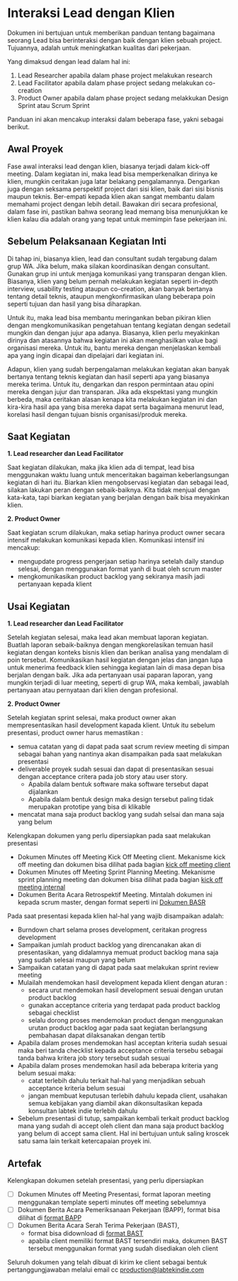 # Interaksi Lead dengan Klien

Dokumen ini bertujuan untuk memberikan panduan tentang bagaimana seorang Lead bisa berinteraksi 
dengan baik dengan klien sebuah project. Tujuannya, adalah untuk meningkatkan kualitas dari pekerjaan.

Yang dimaksud dengan lead dalam hal ini:

1. Lead Researcher apabila dalam phase project melakukan research
2. Lead Facilitator apabila dalam phase project sedang melakukan co-creation
3. Product Owner apabila dalam phase project sedang melakkukan Design Sprint atau Scrum Sprint

Panduan ini akan mencakup interaksi dalam beberapa fase, yakni sebagai berikut.

## Awal Proyek

Fase awal interaksi lead dengan klien, biasanya terjadi dalam kick-off meeting. Dalam kegiatan ini, 
maka lead bisa memperkenalkan dirinya ke klien, mungkin ceritakan juga latar belakang pengalamannya. 
Dengarkan juga dengan seksama perspektif project dari sisi klien, baik dari sisi bisnis maupun 
teknis. Ber-empati kepada klien akan sangat membantu dalam memahami project dengan lebih detail. 
Bawakan diri secara profesional, dalam fase ini, pastikan bahwa seorang lead memang bisa menunjukkan 
ke klien kalau dia adalah orang yang tepat untuk memimpin fase pekerjaan ini.

## Sebelum Pelaksanaan Kegiatan Inti

Di tahap ini, biasanya klien, lead dan consultant sudah tergabung dalam grup WA. Jika belum, maka 
silakan koordinasikan dengan  consultant. Gunakan grup ini untuk menjaga komunikasi yang transparan 
dengan klien. Biasanya, klien yang belum pernah melakukan kegiatan seperti in-depth interview, 
usability testing ataupun co-creation, akan banyak bertanya tentang detail teknis, ataupun 
mengkonfirmasikan ulang beberapa poin seperti tujuan dan hasil yang bisa diharapkan. 

Untuk itu, maka lead bisa membantu meringankan beban pikiran klien dengan mengkomunikasikan 
pengetahuan tentang kegiatan dengan sedetail mungkin dan dengan jujur apa adanya. Biasanya, 
klien perlu meyakinkan dirinya dan atasannya bahwa kegiatan ini akan menghasilkan value bagi 
organisasi mereka. Untuk itu, bantu mereka dengan menjelaskan kembali apa yang ingin dicapai 
dan dipelajari dari kegiatan ini. 

Adapun, klien yang sudah berpengalaman melakukan kegiatan akan banyak bertanya tentang teknis 
kegiatan dan hasil seperti apa yang biasanya mereka terima. Untuk itu, dengarkan dan respon 
permintaan atau opini mereka dengan jujur dan transparan. Jika ada ekspektasi yang mungkin berbeda, 
maka ceritakan alasan kenapa kita melakukan kegiatan ini dan kira-kira hasil apa yang bisa mereka 
dapat serta bagaimana menurut lead, korelasi hasil dengan tujuan bisnis organisasi/produk mereka.
 
## Saat Kegiatan

**1. Lead researcher dan Lead Facilitator**

Saat kegiatan dilakukan, maka jika klien ada di tempat, lead bisa menggunakan waktu luang untuk 
menceritakan bagaiman keberlangsungan kegiatan di hari itu. Biarkan klien mengobservasi kegiatan 
dan sebagai lead, silakan lakukan peran dengan sebaik-baiknya. Kita tidak menjual dengan kata-kata, 
tapi biarkan kegiatan yang berjalan dengan baik bisa meyakinkan klien.

**2. Product Owner**

Saat kegiatan scrum dilakukan, maka setiap harinya product owner secara intensif melakukan komunikasi
kepada klien. Komunikasi intensif ini mencakup:

- mengupdate progress pengerjaan setiap harinya setelah daily standup selesai, dengan menggunakan 
  format yanh di buat oleh scrum master
- mengkomunikasikan product backlog yang sekiranya masih jadi pertanyaan kepada klient

## Usai Kegiatan

**1. Lead researcher dan Lead Facilitator**

Setelah kegiatan selesai, maka lead akan membuat laporan kegiatan. Buatlah laporan sebaik-baiknya 
dengan mengkorelasikan temuan hasil kegiatan dengan konteks bisnis klien dan berikan analisa yang 
mendalam di poin tersebut. Komunikasikan hasil kegiatan dengan jelas dan jangan lupa untuk menerima 
feedback klien sehingga kegiatan lain di masa depan bisa berjalan dengan baik. Jika ada pertanyaan 
usai paparan laporan, yang mungkin terjadi di luar meeting, seperti di grup WA, maka kembali, 
jawablah pertanyaan atau pernyataan dari klien dengan profesional.

**2. Product Owner**

Setelah kegiatan sprint selesai, maka product owner akan mempresentasikan hasil development kapada 
klient. Untuk itu sebelum presentasi, product owner harus memastikan :

- semua catatan yang di dapat pada saat scrum review meeting di simpan sebagai bahan yang nantinya 
  akan disampaikan pada saat melakukan presentasi
- deliverable proyek sudah sesuai dan dapat di presentasikan sesuai dengan acceptance critera pada 
  job story atau user story. 
  - Apabila dalam bentuk software maka software tersebut dapat dijalankan
  - Apabila dalam bentuk design maka design tersebut paling tidak merupakan prototipe yang bisa di
    klikable
- mencatat mana saja product backlog yang sudah selsai dan mana saja yang belum

Kelengkapan dokumen yang perlu dipersiapkan pada saat melakukan presentasi

- Dokumen Minutes off Meeting Kick Off Meeting client. Mekanisme kick off meeting dan dokumen bisa dilihat pada 
bagian [kick off meeting client](../scrum-sprint/kickoffmeeting-client.md)
- Dokumen Minutes off Meeting Sprint Planning Meeting. Mekanisme sprint planning meeting dan dokumen bisa dilihat 
pada bagian [kick off meeting internal](../scrum-sprint/kickoffmeeting-internal.md)
- Dokumen Berita Acara Retrospektif Meeting. Mintalah dokumen ini kepada scrum master, dengan format seperti ini 
[Dokumen BASR](https://docs.google.com/document/d/1vHlGLw88ateEeP41mcWdbFFw-ig7YlfKLnlCL2Atrm4/edit?usp=sharing)

Pada saat presentasi kepada klien hal-hal yang wajib disampaikan adalah:

- Burndown chart selama proses development, ceritakan progress development 
- Sampaikan jumlah product backlog yang direncanakan akan di presentasikan, yang didalamnya memuat 
  product backlog mana saja yang sudah selesai maupun yang belum
- Sampaikan catatan yang di dapat pada saat melakukan sprint review meeting
- Mulailah mendemokan hasil development kepada klient dengan aturan :
  - secara urut mendemokan hasil development sesuai dengan urutan product backlog 
  - gunakan acceptance criteria yang terdapat pada product backlog sebagai checklist
  - selalu dorong proses mendemokan product dengan menggunakan urutan product backlog agar pada saat 
    kegiatan berlangsung pembahasan dapat dilaksanakan dengan tertib 
- Apabila dalam proses mendemokan hasl acceptan kriteria sudah sesuai maka beri tanda checklist kepada
  acceptance criteria tersebu sebagai tanda bahwa kritera job story tersebut sudah sesuai
- Apabila dalam proses mendemokan hasil ada beberapa kriteria yang belum sesuai maka:
  - catat terlebih dahulu terkait hal-hal yang menjadikan sebuah acceptance kriteria belum sesuai
  - jangan membuat keputusan terlebih dahulu kepada client, usahakan semua kebijakan yang diambil 
    akan dikonsultasikan kepada konsultan labtek indie terlebih dahulu
- Sebelum presentasi di tutup, sampaikan kembali terkait product backlog mana yang sudah di accept 
  oleh client dan mana saja product backlog yang belum di accept sama client. Hal ini bertujuan 
  untuk saling kroscek satu sama lain terkait ketercapaian proyek ini.

## Artefak

Kelengkapan dokumen setelah presentasi, yang perlu dipersiapkan

- [ ] Dokumen Minutes off Meeting Presentasi, format laporan meeting menggunakan template seperti minutes off meeting
  sebelumnya
- [ ] Dokumen Berita Acara Pemeriksanaan Pekerjaan (BAPP), format bisa dilihat di [format BAPP](https://docs.google.com/document/d/1xdSmqomAXvrpUUXsIMwWJoeP47KcQlHCKCT5My8JF_M/edit?usp=sharing)
- [ ] Dokumen Berita Acara Serah Terima Pekerjaan (BAST),
  - format bisa didownload di [format BAST](https://docs.google.com/document/d/1XKP3plM0_-xFZX7d8JIuNgf6MgiS67bpdXrXyf-oGsc/edit?usp=sharing)
  - apabila client memiliki format BAST tersendiri maka, dokumen BAST tersebut menggunakan format yang sudah disediakan 
    oleh client

Seluruh dokumen yang telah dibuat di kirim ke client sebagai bentuk pertanggungjawaban melalui email cc production@labtekindie.com 